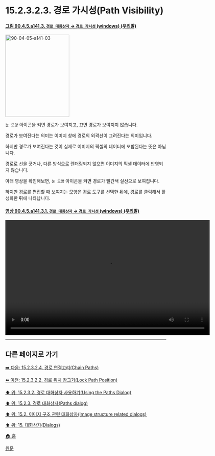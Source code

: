 # 15.2.3.2.3. 경로 가시성(Path Visibility)

<a id="90-04-05-a141-03"></a>

#### [그림 90.4.5.a141.3. `경로 대화상자` → `경로 가시성` (windows) (우리말)](./90-04-0005-paths.md#90-04-05-a141-03)
<img width="200" height="257" alt="90-04-05-a141-03" src="https://github.com/wonder13662/gimp/assets/15767104/8669cc0a-eb6d-416d-a79e-0374a95e852d" />

`눈 모양` 아이콘을 켜면 경로가 보여지고, 끄면 경로가 보여지지 않습니다.

경로가 보여진다는 의미는 이미지 창에 경로의 외곽선이 그려진다는 의미입니다.

하지만 경로가 보여진다는 것이 실제로 이미지의 픽셀의 데이터에 포함된다는 뜻은 아닙니다.

경로로 선을 긋거나, 다른 방식으로 렌더링되지 않으면 이미지의 픽셀 데이터에 반영되지 않습니다.

아래 영상을 확인해보면, `눈 모양` 아이콘을 켜면 경로가 빨간색 실선으로 보여집니다.

하지만 경로를 편집할 때 보여지는 모양은 [경로 도구](./14-05-02-00-paths.md)를 선택한 뒤에, 경로를 클릭해서 활성화한 뒤에 나타납니다.

<a id="90-04-05-a141-03-01"></a>

#### [영상 90.4.5.a141.3.1. `경로 대화상자` → `경로 가시성` (windows) (우리말)](./90-04-0005-paths.md#90-04-05-a141-03-01)
<video controls="controls" width="640" height="360" src="https://github.com/wonder13662/gimp/assets/15767104/e24b3b8b-ac4f-4e87-bee1-d7c4bd64dd12"></video>

***

## 다른 페이지로 가기

[➡️ 다음: 15.2.3.2.4. 경로 연결고리(Chain Paths)](./15-02-03-02-04-chain_paths.md)

[⬅️ 이전: 15.2.3.2.2. 경로 위치 잠그기(Lock Path Position)](./15-02-03-02-02-lock_path_position.md)

[⬆️ 위: 15.2.3.2. 경로 대화상자 사용하기(Using the Paths Dialog)](./15-02-03-02-00-using_the_paths_dialog.md)

[⬆️ 위: 15.2.3. 경로 대화상자(Paths dialog)](./15-02-03-00-paths-dialog.md)

[⬆️ 위: 15.2. 이미지 구조 관련 대화상자(Image structure related dialogs)](./15-02-00-image-structure-related-dialogs.md)

[⬆️ 위: 15. 대화상자(Dialogs)](./15-00-dialogs.md)

[🏠 홈](./00-home.md)

[원문](https://docs.gimp.org/2.10/ko/gimp-path-dialog.html#gimp-path-dialog-using)